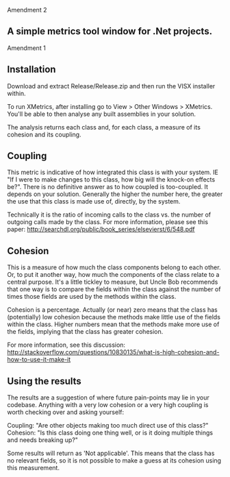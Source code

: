 Amendment 2
## A simple metrics tool window for .Net projects.
Amendment 1
## Installation

Download and extract Release/Release.zip and then run the VISX installer within.

To run XMetrics, after installing go to View > Other Windows > XMetrics.  You'll be able to then analyse any built assemblies in your solution.

The analysis returns each class and, for each class, a measure of its cohesion and its coupling.

## Coupling

This metric is indicative of how integrated this class is with your system.  IE "If I were to make changes to this class, how big will the knock-on effects be?".  There is no definitive answer as to how coupled is too-coupled.  It depends on your solution.  Generally the higher the number here, the greater the use that this class is made use of, directly, by the system.

Technically it is the ratio of incoming calls to the class vs. the number of outgoing calls made by the class.  For more information, please see this paper: http://searchdl.org/public/book_series/elsevierst/6/548.pdf

## Cohesion

This is a measure of how much the class components belong to each other.  Or, to put it another way, how much the components of the class relate to a central purpose.  It's a little tickley to measure, but Uncle Bob recommends that one way is to compare the fields within the class against the number of times those fields are used by the methods within the class.

Cohesion is a percentage.  Actually (or near) zero means that the class has (potentially) low cohesion because the methods make little use of the fields within the class.  Higher numbers mean that the methods make more use of the fields, implying that the class has greater cohesion.

For more information, see this discussion: http://stackoverflow.com/questions/10830135/what-is-high-cohesion-and-how-to-use-it-make-it

## Using the results

The results are a suggestion of where future pain-points may lie in your codebase.  Anything with a very low cohesion or a very high coupling is worth checking over and asking yourself:

Coupling: "Are other objects making too much direct use of this class?"
Cohesion: "Is this class doing one thing well, or is it doing multiple things and needs breaking up?"

Some results will return as 'Not applicable'.  This means that the class has no relevant fields, so it is not possible to make a guess at its cohesion using this measurement.
